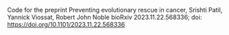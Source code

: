 Code for the preprint Preventing evolutionary rescue in cancer, Srishti Patil, Yannick Viossat, Robert John Noble
bioRxiv 2023.11.22.568336; doi: https://doi.org/10.1101/2023.11.22.568336
